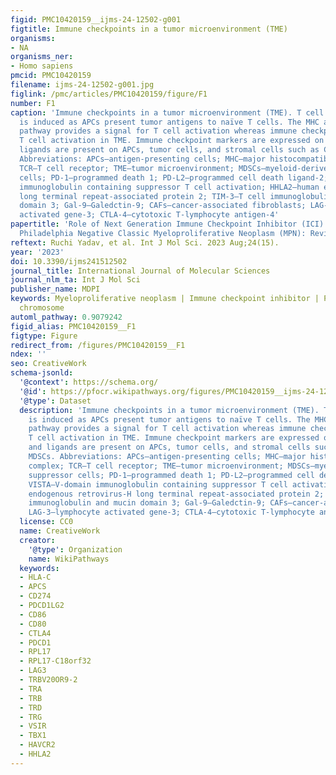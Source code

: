 ```yaml
---
figid: PMC10420159__ijms-24-12502-g001
figtitle: Immune checkpoints in a tumor microenvironment (TME)
organisms:
- NA
organisms_ner:
- Homo sapiens
pmcid: PMC10420159
filename: ijms-24-12502-g001.jpg
figlink: /pmc/articles/PMC10420159/figure/F1
number: F1
caption: 'Immune checkpoints in a tumor microenvironment (TME). T cell activation
  is induced as APCs present tumor antigens to naïve T cells. The MHC and TCR signaling
  pathway provides a signal for T cell activation whereas immune checkpoints inhibit
  T cell activation in TME. Immune checkpoint markers are expressed on T cells, and
  ligands are present on APCs, tumor cells, and stromal cells such as CAFs and MDSCs.
  Abbreviations: APCs—antigen-presenting cells; MHC—major histocompatibility complex;
  TCR—T cell receptor; TME—tumor microenvironment; MDSCs—myeloid-derived suppressor
  cells; PD-1—programmed death 1; PD-L2—programmed cell death ligand-2; VISTA—V-domain
  immunoglobulin containing suppressor T cell activation; HHLA2—human endogenous retrovirus-H
  long terminal repeat-associated protein 2; TIM-3—T cell immunoglobulin and mucin
  domain 3; Gal-9—Galedctin-9; CAFs—cancer-associated fibroblasts; LAG-3—lymphocyte
  activated gene-3; CTLA-4—cytotoxic T-lymphocyte antigen-4'
papertitle: 'Role of Next Generation Immune Checkpoint Inhibitor (ICI) Therapy in
  Philadelphia Negative Classic Myeloproliferative Neoplasm (MPN): Review of the Literature'
reftext: Ruchi Yadav, et al. Int J Mol Sci. 2023 Aug;24(15).
year: '2023'
doi: 10.3390/ijms241512502
journal_title: International Journal of Molecular Sciences
journal_nlm_ta: Int J Mol Sci
publisher_name: MDPI
keywords: Myeloproliferative neoplasm | Immune checkpoint inhibitor | Philadelphia
  chromosome
automl_pathway: 0.9079242
figid_alias: PMC10420159__F1
figtype: Figure
redirect_from: /figures/PMC10420159__F1
ndex: ''
seo: CreativeWork
schema-jsonld:
  '@context': https://schema.org/
  '@id': https://pfocr.wikipathways.org/figures/PMC10420159__ijms-24-12502-g001.html
  '@type': Dataset
  description: 'Immune checkpoints in a tumor microenvironment (TME). T cell activation
    is induced as APCs present tumor antigens to naïve T cells. The MHC and TCR signaling
    pathway provides a signal for T cell activation whereas immune checkpoints inhibit
    T cell activation in TME. Immune checkpoint markers are expressed on T cells,
    and ligands are present on APCs, tumor cells, and stromal cells such as CAFs and
    MDSCs. Abbreviations: APCs—antigen-presenting cells; MHC—major histocompatibility
    complex; TCR—T cell receptor; TME—tumor microenvironment; MDSCs—myeloid-derived
    suppressor cells; PD-1—programmed death 1; PD-L2—programmed cell death ligand-2;
    VISTA—V-domain immunoglobulin containing suppressor T cell activation; HHLA2—human
    endogenous retrovirus-H long terminal repeat-associated protein 2; TIM-3—T cell
    immunoglobulin and mucin domain 3; Gal-9—Galedctin-9; CAFs—cancer-associated fibroblasts;
    LAG-3—lymphocyte activated gene-3; CTLA-4—cytotoxic T-lymphocyte antigen-4'
  license: CC0
  name: CreativeWork
  creator:
    '@type': Organization
    name: WikiPathways
  keywords:
  - HLA-C
  - APCS
  - CD274
  - PDCD1LG2
  - CD86
  - CD80
  - CTLA4
  - PDCD1
  - RPL17
  - RPL17-C18orf32
  - LAG3
  - TRBV20OR9-2
  - TRA
  - TRB
  - TRD
  - TRG
  - VSIR
  - TBX1
  - HAVCR2
  - HHLA2
---
```

